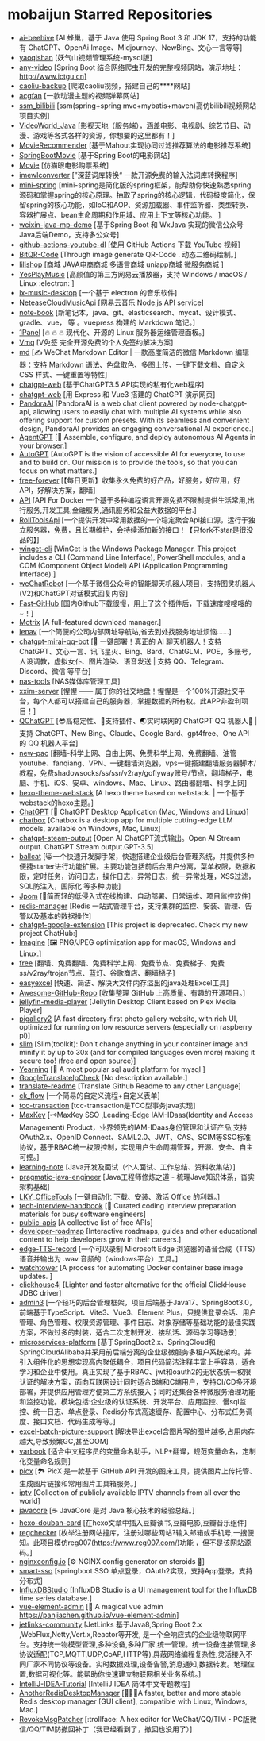 # mobaijun Starred Repositories

- [ai-beehive](https://github.com/hncboy/ai-beehive)	[AI 蜂巢，基于 Java 使用 Spring Boot 3 和 JDK 17，支持的功能有 ChatGPT、OpenAi Image、Midjourney、NewBing、文心一言等等]
- [yaoqishan](https://github.com/user-xiangpeng/yaoqishan)	[妖气山视频管理系统-mysql版]
- [any-video](https://github.com/learnr27/any-video)	[Spring Boot 结合网络爬虫开发的完整视频网站，演示地址：http://www.ictgu.cn]
- [caoliu-backup](https://github.com/xdCao/caoliu-backup)	[爬取caoliu视频，搭建自己的****网站]
- [acgfan](https://github.com/isyangyuhao/acgfan)	[一款动漫主题的视频弹幕网站]
- [ssm_bilibili](https://github.com/ArvinZhangX/ssm_bilibili)	[ssm(spring+spring mvc+mybatis+maven)高仿bilibili视频网站项目实例]
- [VideoWorld_Java](https://github.com/123lxw123/VideoWorld_Java)	[影视天地（服务端），涵盖电影、电视剧、综艺节目、动漫、游戏等各式各样的资源，你想要的这里都有！]
- [MovieRecommender](https://github.com/bystc/MovieRecommender)	[基于Mahout实现协同过滤推荐算法的电影推荐系统]
- [SpringBootMovie](https://github.com/lkmc2/SpringBootMovie)	[基于Spring Boot的电影网站]
- [Movie](https://github.com/banbanzzz/Movie)	[仿猫眼电影购票系统]
- [imewlconverter](https://github.com/studyzy/imewlconverter)	[”深蓝词库转换“ 一款开源免费的输入法词库转换程序]
- [mini-spring](https://github.com/DerekYRC/mini-spring)	[mini-spring是简化版的spring框架，能帮助你快速熟悉spring源码和掌握spring的核心原理。抽取了spring的核心逻辑，代码极度简化，保留spring的核心功能，如IoC和AOP、资源加载器、事件监听器、类型转换、容器扩展点、bean生命周期和作用域、应用上下文等核心功能。 ]
- [weixin-java-mp-demo](https://github.com/binarywang/weixin-java-mp-demo)	[基于Spring Boot 和 WxJava 实现的微信公众号Java后端Demo，支持多公众号]
- [github-actions-youtube-dl](https://github.com/justjavac/github-actions-youtube-dl)	[使用 GitHub Actions 下载 YouTube 视频]
- [BitQR-Code](https://github.com/CasterWx/BitQR-Code)	[Through image generate QR-Code . 动态二维码绘制。]
- [lilishop](https://github.com/lilishop/lilishop)	[商城 JAVA电商商城 多语言商城  uniapp商城  微服务商城 ]
- [YesPlayMusic](https://github.com/qier222/YesPlayMusic)	[高颜值的第三方网易云播放器，支持 Windows / macOS / Linux :electron: ]
- [lx-music-desktop](https://github.com/lyswhut/lx-music-desktop)	[一个基于 electron 的音乐软件]
- [NeteaseCloudMusicApi](https://github.com/Binaryify/NeteaseCloudMusicApi)	[网易云音乐 Node.js API service]
- [note-book](https://github.com/zq99299/note-book)	[新笔记本，java、git、elasticsearch、mycat、设计模式、gradle、vue， 等 。vuepress 构建的 Markdown 笔记。]
- [1Panel](https://github.com/1Panel-dev/1Panel)	[🔥 🔥 🔥 现代化、开源的 Linux 服务器运维管理面板。]
- [Vmq](https://github.com/szvone/Vmq)	[V免签 完全开源免费的个人免签约解决方案]
- [md](https://github.com/doocs/md)	[✍ WeChat Markdown Editor | 一款高度简洁的微信 Markdown 编辑器：支持 Markdown 语法、色盘取色、多图上传、一键下载文档、自定义 CSS 样式、一键重置等特性]
- [chatgpt-web](https://github.com/869413421/chatgpt-web)	[基于ChatGPT3.5 API实现的私有化web程序]
- [chatgpt-web](https://github.com/Chanzhaoyu/chatgpt-web)	[用 Express 和  Vue3 搭建的 ChatGPT 演示网页]
- [PandoraAI](https://github.com/waylaidwanderer/PandoraAI)	[PandoraAI is a web chat client powered by node-chatgpt-api, allowing users to easily chat with multiple AI systems while also offering support for custom presets. With its seamless and convenient design, PandoraAI provides an engaging conversational AI experience.]
- [AgentGPT](https://github.com/reworkd/AgentGPT)	[🤖 Assemble, configure, and deploy autonomous AI Agents in your browser.]
- [AutoGPT](https://github.com/Significant-Gravitas/AutoGPT)	[AutoGPT is the vision of accessible AI for everyone, to use and to build on. Our mission is to provide the tools, so that you can focus on what matters.]
- [free-forever](https://github.com/haonanor/free-forever)	[【每日更新】收集永久免费的好产品，好服务，好应用，好API，好解决方案，翻墙]
- [API](https://github.com/insoxin/API)	[API For Docker 一个基于多种编程语言开源免费不限制提供生活常用,出行服务,开发工具,金融服务,通讯服务和公益大数据的平台.]
- [RollToolsApi](https://github.com/MZCretin/RollToolsApi)	[一个提供开发中常用数据的一个稳定聚合Api接口源，运行于独立服务器，免费，且长期维护，会持续添加新的接口！【只fork不star是很没品的】]
- [winget-cli](https://github.com/microsoft/winget-cli)	[WinGet is the Windows Package Manager. This project includes a CLI (Command Line Interface), PowerShell modules, and a COM (Component Object Model) API (Application Programming Interface).]
- [weChatRobot](https://github.com/MartinDai/weChatRobot)	[一个基于微信公众号的智能聊天机器人项目，支持图灵机器人(V2)和ChatGPT对话模式回复内容]
- [Fast-GitHub](https://github.com/fhefh2015/Fast-GitHub)	[国内Github下载很慢，用上了这个插件后，下载速度嗖嗖嗖的~！]
- [Motrix](https://github.com/agalwood/Motrix)	[A full-featured download manager.]
- [lenav](https://github.com/lework/lenav)	[一个简便的公司内部网址导航站,省去到处找服务地址烦恼......]
- [chatgpt-mirai-qq-bot](https://github.com/lss233/chatgpt-mirai-qq-bot)	[🚀 一键部署！真正的 AI 聊天机器人！支持ChatGPT、文心一言、讯飞星火、Bing、Bard、ChatGLM、POE，多账号，人设调教，虚拟女仆、图片渲染、语音发送 | 支持 QQ、Telegram、Discord、微信 等平台]
- [nas-tools](https://github.com/NAStool/nas-tools)	[NAS媒体库管理工具]
- [xxim-server](https://github.com/cherish-chat/xxim-server)	[惺惺 —— 属于你的社交地盘！惺惺是一个100%开源社交平台，每个人都可以搭建自己的服务器，掌握数据的所有权。此APP非盈利项目！]
- [QChatGPT](https://github.com/RockChinQ/QChatGPT)	[😎高稳定性、🧩支持插件、🌏实时联网的 ChatGPT QQ 机器人🤖 | 支持 ChatGPT、New Bing、Claude、Google Bard、gpt4free、One API 的 QQ 机器人平台]
- [new-pac](https://github.com/Alvin9999/new-pac)	[翻墙-科学上网、自由上网、免费科学上网、免费翻墙、油管youtube、fanqiang、VPN、一键翻墙浏览器，vps一键搭建翻墙服务器脚本/教程，免费shadowsocks/ss/ssr/v2ray/goflyway账号/节点，翻墙梯子，电脑、手机、iOS、安卓、windows、Mac、Linux、路由器翻墙、科学上网]
- [hexo-theme-webstack](https://github.com/HCLonely/hexo-theme-webstack)	[A hexo theme based on webstack. | 一个基于webstack的hexo主题。]
- [ChatGPT](https://github.com/lencx/ChatGPT)	[🔮 ChatGPT Desktop Application (Mac, Windows and Linux)]
- [chatbox](https://github.com/Bin-Huang/chatbox)	[Chatbox is a desktop app for multiple cutting-edge LLM models, available on Windows, Mac, Linux]
- [chatgpt-steam-output](https://github.com/Grt1228/chatgpt-steam-output)	[Open AI ChatGPT流式输出。Open AI Stream output. ChatGPT Stream output.GPT-3.5]
- [ballcat](https://github.com/ballcat-projects/ballcat)	[😸一个快速开发脚手架，快速搭建企业级后台管理系统，并提供多种便捷starter进行功能扩展。主要功能包括前后台用户分离，菜单权限，数据权限，定时任务，访问日志，操作日志，异常日志，统一异常处理，XSS过滤，SQL防注入，国际化 等多种功能]
- [Jpom](https://github.com/dromara/Jpom)	[🚀简而轻的低侵入式在线构建、自动部署、日常运维、项目监控软件]
- [redis-manager](https://github.com/ngbdf/redis-manager)	[Redis 一站式管理平台，支持集群的监控、安装、管理、告警以及基本的数据操作]
- [chatgpt-google-extension](https://github.com/wong2/chatgpt-google-extension)	[This project is deprecated. Check my new project ChatHub:]
- [Imagine](https://github.com/meowtec/Imagine)	[🖼️ PNG/JPEG optimization app for macOS, Windows and Linux.]
- [free](https://github.com/freefq/free)	[翻墙、免费翻墙、免费科学上网、免费节点、免费梯子、免费ss/v2ray/trojan节点、蓝灯、谷歌商店、翻墙梯子]
- [easyexcel](https://github.com/alibaba/easyexcel)	[快速、简洁、解决大文件内存溢出的java处理Excel工具]
- [Awesome-GitHub-Repo](https://github.com/Wechat-ggGitHub/Awesome-GitHub-Repo)	[收集整理 GitHub 上高质量、有趣的开源项目。]
- [jellyfin-media-player](https://github.com/jellyfin/jellyfin-media-player)	[Jellyfin Desktop Client based on Plex Media Player]
- [pigallery2](https://github.com/bpatrik/pigallery2)	[A fast directory-first photo gallery website, with rich UI,  optimized for running on low resource servers (especially on raspberry pi)]
- [slim](https://github.com/slimtoolkit/slim)	[Slim(toolkit): Don't change anything in your container image and minify it by up to 30x (and for compiled languages even more) making it secure too! (free and open source)]
- [Yearning](https://github.com/cookieY/Yearning)	[🐳 A most popular sql audit platform for mysql ]
- [GoogleTranslateIpCheck](https://github.com/Ponderfly/GoogleTranslateIpCheck)	[No description available.]
- [translate-readme](https://github.com/dephraiim/translate-readme)	[Translate Github Readme to any other Language]
- [ck_flow](https://github.com/caokai111222/ck_flow)	[一个简易的自定义流程+自定义表单]
- [tcc-transaction](https://github.com/changmingxie/tcc-transaction)	[tcc-transaction是TCC型事务java实现]
- [MaxKey](https://github.com/dromara/MaxKey)	[🗝️MaxKey SSO ,Leading-Edge IAM-IDaas(Identity and Access Management) Product，业界领先的IAM-IDaas身份管理和认证产品,支持OAuth2.x、OpenID Connect、SAML2.0、JWT、CAS、SCIM等SSO标准协议，基于RBAC统一权限控制，实现用户生命周期管理，开源、安全、自主可控。]
- [learning-note](https://github.com/rbmonster/learning-note)	[Java开发及面试（个人面试、工作总结、资料收集站）]
- [pragmatic-java-engineer](https://github.com/superhj1987/pragmatic-java-engineer)	[Java工程师修炼之道 - 梳理Java知识体系，沓实架构基础]
- [LKY_OfficeTools](https://github.com/OdysseusYuan/LKY_OfficeTools)	[一键自动化 下载、安装、激活 Office 的利器。]
- [tech-interview-handbook](https://github.com/yangshun/tech-interview-handbook)	[💯 Curated coding interview preparation materials for busy software engineers]
- [public-apis](https://github.com/public-apis/public-apis)	[A collective list of free APIs]
- [developer-roadmap](https://github.com/kamranahmedse/developer-roadmap)	[Interactive roadmaps, guides and other educational content to help developers grow in their careers.]
- [edge-TTS-record](https://github.com/LuckyHookin/edge-TTS-record)	[一个可以录制 Microsoft Edge 浏览器的语音合成（TTS）语音并输出为 .wav 音频的（windows平台）工具。]
- [watchtower](https://github.com/containrrr/watchtower)	[A process for automating Docker container base image updates. ]
- [clickhouse4j](https://github.com/Blynk-Technologies/clickhouse4j)	[Lighter and faster alternative for the official ClickHouse JDBC driver]
- [admin3](https://github.com/cjbi/admin3)	[一个轻巧的后台管理框架，项目后端基于Java17、SpringBoot3.0，前端基于TypeScript、Vite3、Vue3、Element Plus，只提供登录会话、用户管理、角色管理、权限资源管理、事件日志、对象存储等基础功能的最佳实践方案，不做过多的封装，适合二次定制开发、接私活、源码学习等场景]
- [microservices-platform](https://github.com/zlt2000/microservices-platform)	[基于SpringBoot2.x、SpringCloud和SpringCloudAlibaba并采用前后端分离的企业级微服务多租户系统架构。并引入组件化的思想实现高内聚低耦合，项目代码简洁注释丰富上手容易，适合学习和企业中使用。真正实现了基于RBAC、jwt和oauth2的无状态统一权限认证的解决方案，面向互联网设计同时适合B端和C端用户，支持CI/CD多环境部署，并提供应用管理方便第三方系统接入；同时还集合各种微服务治理功能和监控功能。模块包括:企业级的认证系统、开发平台、应用监控、慢sql监控、统一日志、单点登录、Redis分布式高速缓存、配置中心、分布式任务调度、接口文档、代码生成等等。]
- [excel-batch-picture-support](https://github.com/mwk719/excel-batch-picture-support)	[解决导出excel含图片写的图片越多,占用内存越大,导致频繁GC,甚至OOM]
- [varbook](https://github.com/uiuing/varbook)	[适合中文程序员的变量命名助手，NLP+翻译，规范变量命名，定制化变量命名规则]
- [picx](https://github.com/XPoet/picx)	[🏞️ PicX 是一款基于 GitHub API 开发的图床工具，提供图片上传托管、生成图片链接和常用图片工具箱服务。]
- [iptv](https://github.com/iptv-org/iptv)	[Collection of publicly available IPTV channels from all over the world]
- [javacore](https://github.com/dunwu/javacore)	[:coffee: JavaCore 是对 Java 核心技术的经验总结。]
- [hexo-douban-card](https://github.com/TankNee/hexo-douban-card)	[在hexo文章中插入豆瓣读书,豆瓣电影,豆瓣音乐组件]
- [regchecker](https://github.com/CreditTone/regchecker)	[枚举注册网站撞库，注册过哪些网站?输入邮箱或手机号,一搜便知。此项目模仿reg007(https://www.reg007.com/)功能 ，但不是该网站源码。]
- [nginxconfig.io](https://github.com/digitalocean/nginxconfig.io)	[⚙️ NGINX config generator on steroids 💉]
- [smart-sso](https://github.com/a466350665/smart-sso)	[springboot SSO 单点登录，OAuth2实现，支持App登录，支持分布式]
- [InfluxDBStudio](https://github.com/CymaticLabs/InfluxDBStudio)	[InfluxDB Studio is a UI management tool for the InfluxDB time series database.]
- [vue-element-admin](https://github.com/PanJiaChen/vue-element-admin)	[:tada: A magical vue admin                                                                https://panjiachen.github.io/vue-element-admin]
- [jetlinks-community](https://github.com/jetlinks/jetlinks-community)	[JetLinks  基于Java8,Spring Boot 2.x ,WebFlux,Netty,Vert.x,Reactor等开发, 是一个全响应式的企业级物联网平台。支持统一物模型管理,多种设备,多种厂家,统一管理。统一设备连接管理,多协议适配(TCP,MQTT,UDP,CoAP,HTTP等),屏蔽网络编程复杂性,灵活接入不同厂家不同协议等设备。实时数据处理,设备告警,消息通知,数据转发。地理位置,数据可视化等。能帮助你快速建立物联网相关业务系统。]
- [IntelliJ-IDEA-Tutorial](https://github.com/judasn/IntelliJ-IDEA-Tutorial)	[IntelliJ IDEA 简体中文专题教程]
- [AnotherRedisDesktopManager](https://github.com/qishibo/AnotherRedisDesktopManager)	[🚀🚀🚀A faster, better and more stable Redis desktop manager [GUI client], compatible with Linux, Windows, Mac.]
- [RevokeMsgPatcher](https://github.com/huiyadanli/RevokeMsgPatcher)	[:trollface: A hex editor for WeChat/QQ/TIM - PC版微信/QQ/TIM防撤回补丁（我已经看到了，撤回也没用了）]
